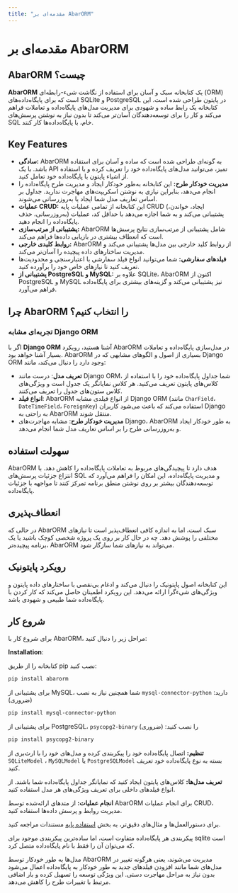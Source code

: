 ```yaml
---
title: "مقدمه‌ای بر AbarORM"
---
```


# مقدمه‌ای بر AbarORM


## AbarORM چیست؟

**AbarORM** یک کتابخانه سبک و آسان برای استفاده از نگاشت شیء-رابطه‌ای (ORM) است که برای پایگاه‌داده‌های SQLite و PostgreSQL در پایتون طراحی شده است. این کتابخانه یک رابط ساده و شهودی برای مدیریت مدل‌های پایگاه‌داده و تعاملات فراهم می‌کند و کار را برای توسعه‌دهندگان آسان‌تر می‌کند تا بدون نیاز به نوشتن پرسش‌های SQL خام، با پایگاه‌داده‌ها کار کنند.
## Key Features


- **سادگی:** AbarORM به گونه‌ای طراحی شده است که ساده و آسان برای استفاده باشد. با یک API تمیز، می‌توانید مدل‌های پایگاه‌داده خود را تعریف کرده و با استفاده از اشیاء پایتون با پایگاه‌داده خود تعامل کنید.
- **مدیریت خودکار طرح:** این کتابخانه به‌طور خودکار ایجاد و مدیریت طرح پایگاه‌داده را انجام می‌دهد، بنابراین نیازی به نوشتن اسکریپت‌های مهاجرت ندارید. جداول بر اساس تعاریف مدل شما ایجاد یا به‌روزرسانی می‌شوند.
- **عملیات CRUD:**  این کتابخانه از تمامی عملیات پایه CRUD (ایجاد، خواندن، به‌روزرسانی، حذف) پشتیبانی می‌کند و به شما اجازه می‌دهد با حداقل کد، عملیات پایگاه‌داده را انجام دهید.
- **پشتیبانی از مرتب‌سازی:** AbarORM شامل پشتیبانی از مرتب‌سازی نتایج پرسش‌ها است که انعطاف بیشتری در بازیابی داده‌ها فراهم می‌کند.
- **روابط کلیدی خارجی:** AbarORM از روابط کلید خارجی بین مدل‌ها پشتیبانی می‌کند و مدیریت ساختارهای داده پیچیده را آسان‌تر می‌کند.
- **فیلدهای سفارشی:** شما می‌توانید انواع فیلد سفارشی با اعتبارسنجی و محدودیت‌ها تعریف کنید تا نیازهای خاص خود را برآورده کنید.
- **پشتیبانی از PostgreSQL و MySQL:** علاوه بر SQLite، AbarORM اکنون از PostgreSQL و MySQL نیز پشتیبانی می‌کند و گزینه‌های بیشتری برای پایگاه‌داده فراهم می‌آورد.

## چرا AbarORM را انتخاب کنیم؟

### تجربه‌ای مشابه Django ORM


اگر با **Django ORM** آشنا هستید، رویکرد AbarORM در مدل‌سازی پایگاه‌داده و تعاملات بسیار آشنا خواهد بود. AbarORM بسیاری از اصول و الگوهای مشابهی که در Django ORM وجود دارد را دنبال می‌کند، مانند:

- **تعریف مدل**: درست مانند Django ORM، شما جداول پایگاه‌داده خود را با استفاده از کلاس‌های پایتون تعریف می‌کنید. هر کلاس نمایانگر یک جدول است و ویژگی‌های کلاس ستون‌های جدول را تعریف می‌کنند.
- **انواع فیلد**: AbarORM از انواع فیلدی مشابه Django ORM (مانند `CharField`، `DateTimeField`، `ForeignKey`) استفاده می‌کند که باعث می‌شود کاربران Django به راحتی به AbarORM منتقل شوند.
- **مدیریت خودکار طرح**: مشابه مهاجرت‌های Django، AbarORM به طور خودکار ایجاد و به‌روزرسانی طرح را بر اساس تعاریف مدل شما انجام می‌دهد.


## سهولت استفاده

AbarORM هدف دارد تا پیچیدگی‌های مربوط به تعاملات پایگاه‌داده را کاهش دهد. با انتزاع جزئیات پرسش‌های SQL و مدیریت پایگاه‌داده، این امکان را فراهم می‌آورد که توسعه‌دهندگان بیشتر بر روی نوشتن منطق برنامه تمرکز کنند تا مواجهه با جزئیات پایگاه‌داده.

## انعطاف‌پذیری

در حالی که AbarORM سبک است، اما به اندازه کافی انعطاف‌پذیر است تا نیازهای مختلفی را پوشش دهد. چه در حال کار بر روی یک پروژه شخصی کوچک باشید یا یک برنامه پیچیده‌تر، AbarORM می‌تواند به نیازهای شما سازگار شود.

## رویکرد پایتونیک

این کتابخانه اصول پایتونیک را دنبال می‌کند و ادغام بی‌نقصی با ساختارهای داده پایتون و ویژگی‌های شیءگرا ارائه می‌دهد. این رویکرد اطمینان حاصل می‌کند که کار کردن با پایگاه‌داده شما طبیعی و شهودی باشد.

## شروع کار


برای شروع کار با AbarORM، مراحل زیر را دنبال کنید:


**Installation**: 

کتابخانه را از طریق pip نصب کنید:

```bash
pip install abarorm
```

برای پشتیبانی از MySQL، شما همچنین نیاز به نصب `mysql-connector-python` دارید: (ضروری)

```bash
pip install mysql-connector-python
```
برای پشتیبانی از PostgreSQL، `psycopg2-binary` را نصب کنید: (ضروری)

```bash
pip install psycopg2-binary
```


**تنظیم:** اتصال پایگاه‌داده خود را پیکربندی کرده و مدل‌های خود را با ارث‌بری از `SQLiteModel` ، `MySQLModel` یا `PostgreSQLModel` بسته به نوع پایگاه‌داده خود تعریف کنید.

**تعریف مدل‌ها:** کلاس‌های پایتون ایجاد کنید که نمایانگر جداول پایگاه‌داده شما باشند. از انواع فیلدهای داخلی برای تعریف ویژگی‌های هر مدل استفاده کنید.


**انجام عملیات:** از متدهای ارائه‌شده توسط AbarORM برای انجام عملیات CRUD، مدیریت روابط و پرسش داده‌ها استفاده کنید.

برای دستورالعمل‌ها و مثال‌های دقیق‌تر، به بخش [استفاده پایه](/abarorm/basic_usage.fa) مستندات مراجعه کنید. 

پیکربندی هر پایگاه‌داده متفاوت است، اما ساده‌ترین پیکربندی موجود برای sqlite است که می‌توان آن را فقط با نام پایگاه‌داده متصل کرد.

مدل‌ها به طور خودکار توسط AbarORM مدیریت می‌شوند، یعنی هرگونه تغییر در مدل‌های شما مانند افزودن فیلدهای جدید به طور خودکار به پایگاه‌داده اعمال می‌شود بدون نیاز به مراحل مهاجرت دستی. این ویژگی توسعه را تسهیل کرده و بار اضافی مرتبط با تغییرات طرح را کاهش می‌دهد.
